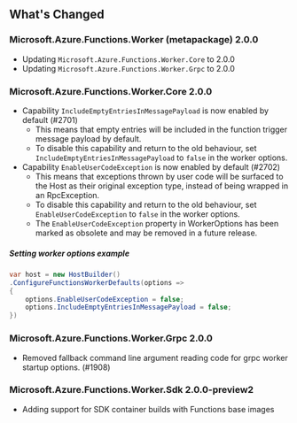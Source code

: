 ## What's Changed

<!-- Please add your release notes in the following format:
- My change description (#PR/#issue)
-->

### Microsoft.Azure.Functions.Worker (metapackage) 2.0.0

- Updating `Microsoft.Azure.Functions.Worker.Core` to 2.0.0
- Updating `Microsoft.Azure.Functions.Worker.Grpc` to 2.0.0

### Microsoft.Azure.Functions.Worker.Core 2.0.0

- Capability `IncludeEmptyEntriesInMessagePayload` is now enabled by default (#2701)
  - This means that empty entries will be included in the function trigger message payload by default.
  - To disable this capability and return to the old behaviour, set `IncludeEmptyEntriesInMessagePayload` to `false` in the worker options.
- Capability `EnableUserCodeException` is now enabled by default (#2702)
  - This means that exceptions thrown by user code will be surfaced to the Host as their original exception type, instead of being wrapped in an RpcException.
  - To disable this capability and return to the old behaviour, set `EnableUserCodeException` to `false` in the worker options.
  - The `EnableUserCodeException` property in WorkerOptions has been marked as obsolete and may be removed in a future release.

##### Setting worker options example

```csharp
var host = new HostBuilder()
.ConfigureFunctionsWorkerDefaults(options =>
{
    options.EnableUserCodeException = false;
    options.IncludeEmptyEntriesInMessagePayload = false;
})
```

### Microsoft.Azure.Functions.Worker.Grpc 2.0.0

- Removed fallback command line argument reading code for grpc worker startup options. (#1908)

### Microsoft.Azure.Functions.Worker.Sdk 2.0.0-preview2

- Adding support for SDK container builds with Functions base images
